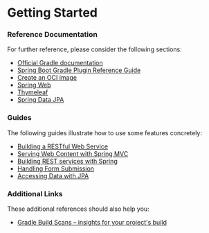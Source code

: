 # Getting Started

### Reference Documentation
For further reference, please consider the following sections:

* [Official Gradle documentation](https://docs.gradle.org)
* [Spring Boot Gradle Plugin Reference Guide](https://docs.spring.io/spring-boot/3.3.12/gradle-plugin)
* [Create an OCI image](https://docs.spring.io/spring-boot/3.3.12/gradle-plugin/packaging-oci-image.html)
* [Spring Web](https://docs.spring.io/spring-boot/3.3.12/reference/web/servlet.html)
* [Thymeleaf](https://docs.spring.io/spring-boot/3.3.12/reference/web/servlet.html#web.servlet.spring-mvc.template-engines)
* [Spring Data JPA](https://docs.spring.io/spring-boot/3.3.12/reference/data/sql.html#data.sql.jpa-and-spring-data)

### Guides
The following guides illustrate how to use some features concretely:

* [Building a RESTful Web Service](https://spring.io/guides/gs/rest-service/)
* [Serving Web Content with Spring MVC](https://spring.io/guides/gs/serving-web-content/)
* [Building REST services with Spring](https://spring.io/guides/tutorials/rest/)
* [Handling Form Submission](https://spring.io/guides/gs/handling-form-submission/)
* [Accessing Data with JPA](https://spring.io/guides/gs/accessing-data-jpa/)

### Additional Links
These additional references should also help you:

* [Gradle Build Scans – insights for your project's build](https://scans.gradle.com#gradle)

